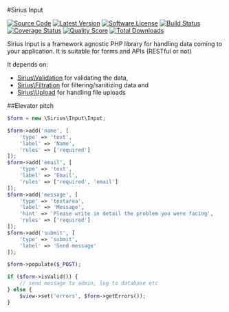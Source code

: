 #Sirius Input

[![Source Code](http://img.shields.io/badge/source-siriusphp/input-blue.svg?style=flat-square)](https://github.com/siriusphp/input)
[![Latest Version](https://img.shields.io/packagist/v/siriusphp/input.svg?style=flat-square)](https://github.com/siriusphp/input/releases)
[![Software License](https://img.shields.io/badge/license-MIT-brightgreen.svg?style=flat-square)](https://github.com/siriusphp/input/blob/master/LICENSE)
[![Build Status](https://img.shields.io/travis/siriusphp/input/master.svg?style=flat-square)](https://travis-ci.org/siriusphp/input)
[![Coverage Status](https://img.shields.io/scrutinizer/coverage/g/siriusphp/input.svg?style=flat-square)](https://scrutinizer-ci.com/g/siriusphp/input/code-structure)
[![Quality Score](https://img.shields.io/scrutinizer/g/siriusphp/input.svg?style=flat-square)](https://scrutinizer-ci.com/g/siriusphp/input)
[![Total Downloads](https://img.shields.io/packagist/dt/siriusphp/input.svg?style=flat-square)](https://packagist.org/packages/siriusphp/input)

Sirius Input is a framework agnostic PHP library for handling data coming to your application. It is suitable for forms and APIs (RESTful or not)

It depends on:
 
- [Sirius\Validation](http://www.sirius.ro/php/sirius/validation/) for validating the data, 
- [Sirius\Filtration](http://www.sirius.ro/php/sirius/filtration/) for filtering/sanitizing data and 
- [Sirius\Upload](http://www.sirius.ro/php/sirius/upload/) for handling file uploads

##Elevator pitch

```php
$form = new \Sirius\Input\Input;

$form->add('name', [
	'type' => 'text',
	'label' => 'Name',
	'rules' => ['required']
]);
$form->add('email', [
	'type' => 'text',
	'label' => 'Email',
	'rules' => ['required', 'email']
]);
$form->add('message', [
	'type' => 'textarea',
	'label' => 'Message',
	'hint' => 'Please write in detail the problem you were facing',
	'rules' => ['required']
]);
$form->add('submit', [
	'type' => 'submit',
	'label' => 'Send message'
]);

$form->populate($_POST);

if ($form->isValid()) {
	// send message to admin, log to database etc
} else {
	$view->set('errors', $form->getErrors());
}
```
